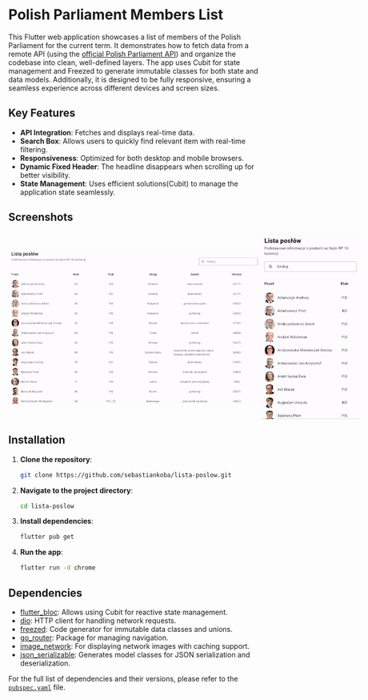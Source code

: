 # Polish Parliament Members List

This Flutter web application showcases a list of members of the Polish Parliament for the current term. It demonstrates how to fetch data from a remote API (using the [official Polish Parliament API](https://api.sejm.gov.pl/)) and organize the codebase into clean, well-defined layers. The app uses Cubit for state management and Freezed to generate immutable classes for both state and data models. Additionally, it is designed to be fully responsive, ensuring a seamless experience across different devices and screen sizes.

## Key Features
- **API Integration**: Fetches and displays real-time data.
- **Search Box**: Allows users to quickly find relevant item with real-time filtering.
- **Responsiveness**: Optimized for both desktop and mobile browsers.
- **Dynamic Fixed Header**: The headline disappears when scrolling up for better visibility.
- **State Management**: Uses efficient solutions(Cubit) to manage the application state seamlessly.

## Screenshots
<div style="display: flex; align-items: center;">
  <img src="https://github.com/sebastiankoba/lista-poslow/blob/main/screenshot_large.png" width="600">
  <img src="https://github.com/sebastiankoba/lista-poslow/blob/main/screenshot_small.png" width="200">
</div>

## Installation
1. **Clone the repository**:
   ```sh
   git clone https://github.com/sebastiankoba/lista-poslow.git
   ```
2. **Navigate to the project directory**:
   ```sh
   cd lista-poslow
   ```
3. **Install dependencies**:
   ```sh
   flutter pub get
   ```
4. **Run the app**:
   ```sh
   flutter run -d chrome
   ```

## Dependencies
- [flutter_bloc](https://pub.dev/packages/flutter_bloc): Allows using Cubit for reactive state management.
- [dio](https://pub.dev/packages/dio): HTTP client for handling network requests.
- [freezed](https://pub.dev/packages/freezed_annotation): Code generator for immutable data classes and unions.
- [go_router](https://pub.dev/packages/go_router): Package for managing navigation.
- [image_network](https://pub.dev/packages/image_network): For displaying network images with caching support.
- [json_serializable](https://pub.dev/packages/json_serializable): Generates model classes for JSON serialization and deserialization.

For the full list of dependencies and their versions, please refer to the [`pubspec.yaml`](pubspec.yaml) file.


